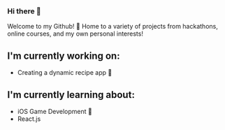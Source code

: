 ### Hi there 👋 

Welcome to my Github! 🤖  Home to a variety of projects from hackathons, online courses, and my own personal interests!

## I'm currently working on:
  - Creating a dynamic recipe app 🍔
  
## I'm currently learning about:
  - iOS Game Development 📱
  - React.js

<!--
**juliabturner/juliabturner** is a ✨ _special_ ✨ repository because its `README.md` (this file) appears on your GitHub profile.


- 🔭 I’m currently working on ...
- 🌱 I’m currently learning ...
- 👯 I’m looking to collaborate on ...
- 🤔 I’m looking for help with ...
- 💬 Ask me about ...
- 📫 How to reach me: ...
- 😄 Pronouns: ...
- ⚡ Fun fact: ...
-->
